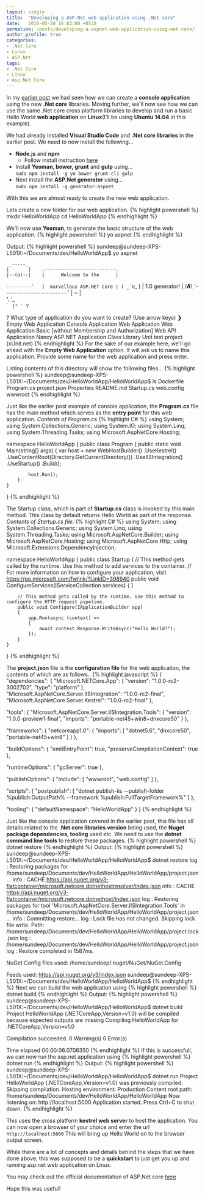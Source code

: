 ```yaml
---
layout: single
title:  "Developing a ASP.Net web application using .Net core"
date:   2016-05-28 16:03:00 +0530
permalink: /posts/developing-a-aspnet-web-application-using-net-core/
author_profile: true
categories: 
- .Net Core
- Linux
- ASP.Net
tags:
- .Net Core
- Linux
- Asp.Net Core
---
```


In my [earlier post]({{site.url}}/posts/developing-a-net-core-console-application-on-linux/) we had seen how we can create a **console application** using the new **.Net core** libraries.
Moving further, we'll now see how we can use the same .Net core cross platform libraries to develop and run a basic Hello World **web application** on **Linux**(I'll be using **Ubuntu 14.04** in this example).

We had already installed **Visual Studio Code** and **.Net core libraries** in the earlier post.
We need to now install the following...  

* **Node.js** and **npm**  
    * Follow install instruction [here](https://nodejs.org/en/download/package-manager/#debian-and-ubuntu-based-linux-distributions)  
* Install **Yeoman, bower, grunt** and **gulp** using...  
`sudo npm install -g yo bower grunt-cli gulp`
* Next install the **ASP.Net generator** using...  
`sudo npm install -g generator-aspnet`

With this we are almost ready to create the new web application.

Lets create a new folder for our web application.
{% highlight powershell %}
mkdir HelloWorldApp
cd HelloWorldApp
{% endhighlight %}

We'll now use **Yeoman**, to generate the basic structure of the web application.
{% highlight powershell %}
yo aspnet
{% endhighlight %}

Output:
{% highlight powershell %}
sundeep@sundeep-XPS-L501X:~/Documents/dev/HelloWorldApp$ yo aspnet

     _-----_
    |       |    .--------------------------.
    |--(o)--|    |      Welcome to the      |
   `---------´   |  marvellous ASP.NET Core |
    ( _´U`_ )    |      1.0 generator!      |
    /___A___\    '--------------------------'
     |  ~  |     
   __'.___.'__   
 ´   `  |° ´ Y ` 

? What type of application do you want to create? (Use arrow keys)
❯ Empty Web Application 
  Console Application 
  Web Application 
  Web Application Basic [without Membership and Authorization] 
  Web API Application 
  Nancy ASP.NET Application 
  Class Library 
  Unit test project (xUnit.net) 
{% endhighlight %}
For the sake of our example here, we'll go ahead with the **Empty Web Application** option.
It will ask us to name this application. Provide some name for the web application and press enter.

Listing contents of this directory will show the following files...
{% highlight powershell %}
sundeep@sundeep-XPS-L501X:~/Documents/dev/HelloWorldApp/HelloWorldApp$ ls
Dockerfile  Program.cs  project.json  Properties  README.md  Startup.cs  web.config  wwwroot
{% endhighlight %}

Just like the earlier post example of console application, the **Program.cs** file has the main method which serves as the **entry point** for this web application.
*Contents of Program.cs*
{% highlight C# %}
using System;
using System.Collections.Generic;
using System.IO;
using System.Linq;
using System.Threading.Tasks;
using Microsoft.AspNetCore.Hosting;

namespace HelloWorldApp
{
    public class Program
    {
        public static void Main(string[] args)
        {
            var host = new WebHostBuilder()
                .UseKestrel()
                .UseContentRoot(Directory.GetCurrentDirectory())
                .UseIISIntegration()
                .UseStartup<Startup>()
                .Build();

            host.Run();
        }
    }
}
{% endhighlight %}

The Startup class, which is part of **Startup.cs** class is invoked by this main method.
This class by default returns Hello World as part of the response.
*Contents of Startup.cs file.*
{% highlight C# %}
using System;
using System.Collections.Generic;
using System.Linq;
using System.Threading.Tasks;
using Microsoft.AspNetCore.Builder;
using Microsoft.AspNetCore.Hosting;
using Microsoft.AspNetCore.Http;
using Microsoft.Extensions.DependencyInjection;

namespace HelloWorldApp
{
    public class Startup
    {
        // This method gets called by the runtime. Use this method to add services to the container.
        // For more information on how to configure your application, visit https://go.microsoft.com/fwlink/?LinkID=398940
        public void ConfigureServices(IServiceCollection services)
        {
        }

        // This method gets called by the runtime. Use this method to configure the HTTP request pipeline.
        public void Configure(IApplicationBuilder app)
        {
            app.Run(async (context) =>
            {
                await context.Response.WriteAsync("Hello World!");
            });
        }
    }
}
{% endhighlight %}

The **project.json** file is the **configuration file** for the web application, the contents of which are as follows..
{% highlight javascript %}
{
  "dependencies": {
    "Microsoft.NETCore.App": {
      "version": "1.0.0-rc2-3002702",
      "type": "platform"
    },
    "Microsoft.AspNetCore.Server.IISIntegration": "1.0.0-rc2-final",
    "Microsoft.AspNetCore.Server.Kestrel": "1.0.0-rc2-final"
  },

  "tools": {
    "Microsoft.AspNetCore.Server.IISIntegration.Tools": {
      "version": "1.0.0-preview1-final",
      "imports": "portable-net45+win8+dnxcore50"
    }
  },

  "frameworks": {
    "netcoreapp1.0": {
      "imports": [
        "dotnet5.6",
        "dnxcore50",
        "portable-net45+win8"
      ]
    }
  },

  "buildOptions": {
    "emitEntryPoint": true,
    "preserveCompilationContext": true
  },

  "runtimeOptions": {
    "gcServer": true
  },

  "publishOptions": {
    "include": [
      "wwwroot",
      "web.config"
    ]
  },

  "scripts": {
    "postpublish": [ "dotnet publish-iis --publish-folder %publish:OutputPath% --framework %publish:FullTargetFramework%" ]
  },

  "tooling": {
    "defaultNamespace": "HelloWorldApp"
  }
}
{% endhighlight %}

Just like the console application covered in the earlier post, this file has all details related to the **.Net core libraries version** being used, the **Nuget package dependencies, tooling** used etc.
We need to use the **dotnet command line tools** to restore these packages.
{% highlight powershell %}
dotnet restore
{% endhighlight %}
Output:
{% highlight powershell %}
sundeep@sundeep-XPS-L501X:~/Documents/dev/HelloWorldApp/HelloWorldApp$ dotnet restore
log  : Restoring packages for /home/sundeep/Documents/dev/HelloWorldApp/HelloWorldApp/project.json...
info :   CACHE https://api.nuget.org/v3-flatcontainer/microsoft.netcore.dotnethostresolver/index.json
info :   CACHE https://api.nuget.org/v3-flatcontainer/microsoft.netcore.dotnethost/index.json
log  : Restoring packages for tool 'Microsoft.AspNetCore.Server.IISIntegration.Tools' in /home/sundeep/Documents/dev/HelloWorldApp/HelloWorldApp/project.json...
info : Committing restore...
log  : Lock file has not changed. Skipping lock file write. Path: /home/sundeep/Documents/dev/HelloWorldApp/HelloWorldApp/project.lock.json
log  : /home/sundeep/Documents/dev/HelloWorldApp/HelloWorldApp/project.json
log  : Restore completed in 1587ms.

NuGet Config files used:
    /home/sundeep/.nuget/NuGet/NuGet.Config

Feeds used:
    https://api.nuget.org/v3/index.json
sundeep@sundeep-XPS-L501X:~/Documents/dev/HelloWorldApp/HelloWorldApp$ 
{% endhighlight %}
Next we can build  the web application using
{% highlight powershell %}
dotnet build
{% endhighlight %}
Output:
{% highlight powershell %}
sundeep@sundeep-XPS-L501X:~/Documents/dev/HelloWorldApp/HelloWorldApp$ dotnet build
Project HelloWorldApp (.NETCoreApp,Version=v1.0) will be compiled because expected outputs are missing
Compiling HelloWorldApp for .NETCoreApp,Version=v1.0

Compilation succeeded.
    0 Warning(s)
    0 Error(s)

Time elapsed 00:00:06.0706350
{% endhighlight %}
If this is successfull, we can now run the asp.net application using
{% highlight powershell %}
dotnet run
{% endhighlight %}
Output:
{% highlight powershell %}
sundeep@sundeep-XPS-L501X:~/Documents/dev/HelloWorldApp/HelloWorldApp$ dotnet run
Project HelloWorldApp (.NETCoreApp,Version=v1.0) was previously compiled. Skipping compilation.
Hosting environment: Production
Content root path: /home/sundeep/Documents/dev/HelloWorldApp/HelloWorldApp
Now listening on: http://localhost:5000
Application started. Press Ctrl+C to shut down.
{% endhighlight %}

This uses the cross platform **kestrel web server** to host the application.
You can now open a browser of your choice and enter the url `http://localhost:5000`
This will bring up Hello World on to the browser output screen.

While there are a lot of concepts and details behind the steps that we have done above, this was supposed to be a **quickstart** to just get you up and running asp.net web application on Linux.

You may check out the official documentation of ASP.Net core [here](https://docs.asp.net/en/latest/)

Hope this was useful!

